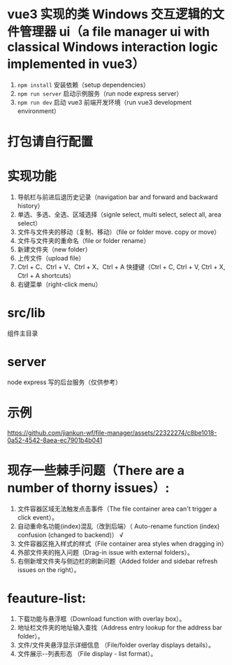 # vue3 实现的类 Windows 交互逻辑的文件管理器 ui（a file manager ui with classical Windows interaction logic implemented in vue3）

1. `npm install` 安装依赖（setup dependencies）
2. `npm run server` 启动示例服务（run node express server）
3. `npm run dev` 启动 vue3 前端开发环境（run vue3 development environment）

# 打包请自行配置

# 实现功能

1. 导航栏与前进后退历史记录（navigation bar and forward and backward history）
2. 单选、多选、全选、区域选择（signle select, multi select, select all, area select）
3. 文件与文件夹的移动（复制、移动）（file or folder move. copy or move）
4. 文件与文件夹的重命名（file or folder rename）
5. 新建文件夹（new folder）
6. 上传文件（upload file）
7. Ctrl + C、Ctrl + V、Ctrl + X、Ctrl + A 快捷键（Ctrl + C, Ctrl + V, Ctrl + X, Ctrl + A shortcuts）
8. 右键菜单（right-click menu）

# src/lib

组件主目录

# server

node express 写的后台服务（仅供参考）

# 示例

https://github.com/jiankun-wf/file-manager/assets/22322274/c8be1018-0a52-4542-8aea-ec7901b4b041

# 现存一些棘手问题（There are a number of thorny issues）:

1. 文件容器区域无法触发点击事件（The file container area can't trigger a click event）。
2. 自动重命名功能(index)混乱（改到后端）（ Auto-rename function (index) confusion (changed to backend)） √
3. 文件容器区拖入样式的样式（File container area styles when dragging in）
4. 外部文件夹的拖入问题（Drag-in issue with external folders）。
5. 右侧新增文件夹与侧边栏的刷新问题（Added folder and sidebar refresh issues on the right）。

# feauture-list:

1. 下载功能与悬浮框（Download function with overlay box）。
2. 地址栏文件夹的地址输入查找（Address entry lookup for the address bar folder）。
3. 文件/文件夹悬浮显示详细信息 （File/folder overlay displays details）。
4. 文件展示--列表形态 （File display - list format）。
